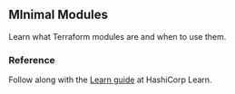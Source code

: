 ## MInimal Modules

Learn what Terraform modules are and when to use them.


### Reference
Follow along with the [Learn guide](https://learn.hashicorp.com/terraform/modules/modules-overview) at HashiCorp Learn.
